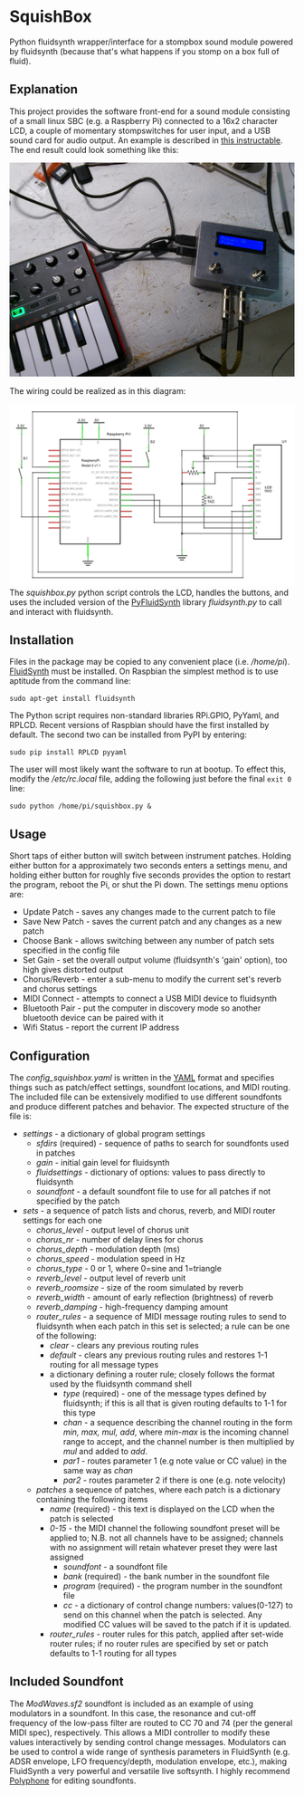 # SquishBox
Python fluidsynth wrapper/interface for a stompbox sound module powered by fluidsynth (because that's what happens if you stomp on a box full of fluid).

## Explanation
This project provides the software front-end for a sound module consisting of a small linux SBC (e.g. a Raspberry Pi) connected to a 16x2 character LCD, a couple of momentary stompswitches for user input, and a USB sound card for audio output. An example is described in [this instructable](https://www.instructables.com/id/Raspberry-Pi-Stompbox-Synth-Module/). The end result could look something like this:

![SquishBox image](/images/example.jpg)

The wiring could be realized as in this diagram:

![SquishBox schematic](/images/squishboxhat.png)
The *squishbox.py* python script controls the LCD, handles the buttons, and uses the included version of the [PyFluidSynth]() library *fluidsynth.py* to call and interact with fluidsynth.

## Installation
Files in the package may be copied to any convenient place (i.e. */home/pi*). [FluidSynth](http://www.fluidsynth.org) must be installed. On Raspbian the simplest method is to use aptitude from the command line:
```
sudo apt-get install fluidsynth
```
The Python script requires non-standard libraries RPi.GPIO, PyYaml, and RPLCD. Recent versions of Raspbian should have the first installed by default. The second two can be installed from PyPI by entering:
```
sudo pip install RPLCD pyyaml
```
The user will most likely want the software to run at bootup. To effect this, modify the */etc/rc.local* file, adding the following just before the final `exit 0` line:
```
sudo python /home/pi/squishbox.py &
```

## Usage
Short taps of either button will switch between instrument patches. Holding either button for a approximately two seconds enters a settings menu, and holding either button for roughly five seconds provides the option to restart the program, reboot the Pi, or shut the Pi down. The settings menu options are:
- Update Patch - saves any changes made to the current patch to file
- Save New Patch - saves the current patch and any changes as a new patch
- Choose Bank - allows switching between any number of patch sets specified in the config file
- Set Gain - set the overall output volume (fluidsynth's 'gain' option), too high gives distorted output
- Chorus/Reverb - enter a sub-menu to modify the current set's reverb and chorus settings
- MIDI Connect - attempts to connect a USB MIDI device to fluidsynth
- Bluetooth Pair - put the computer in discovery mode so another bluetooth device can be paired with it
- Wifi Status - report the current IP address

## Configuration
The *config_squishbox.yaml* is written in the [YAML](http://www.yaml.org/spec/1.2/spec.html) format and specifies things such as patch/effect settings, soundfont locations, and MIDI routing. The included file can be extensively modified to use different soundfonts and produce different patches and behavior. The expected structure of the file is:

- *settings* - a dictionary of global program settings
  - *sfdirs* (required) - sequence of paths to search for soundfonts used in patches
  - *gain* - initial gain level for fluidsynth
  - *fluidsettings* - dictionary of options: values to pass directly to fluidsynth
  - *soundfont* - a default soundfont file to use for all patches if not specified by the patch
- *sets* - a sequence of patch lists and chorus, reverb, and MIDI router settings for each one
  - *chorus_level* - output level of chorus unit
  - *chorus_nr* - number of delay lines for chorus
  - *chorus_depth* - modulation depth (ms)
  - *chorus_speed* - modulation speed in Hz
  - *chorus_type* - 0 or 1, where 0=sine and 1=triangle
  - *reverb_level* - output level of reverb unit
  - *reverb_roomsize* - size of the room simulated by reverb
  - *reverb_width* - amount of early reflection (brightness) of reverb
  - *reverb_damping* - high-frequency damping amount
  - *router_rules* - a sequence of MIDI message routing rules to send to fluidsynth when each patch in this set is selected; a rule can be one of the following:
    - *clear* - clears any previous routing rules
    - *default* - clears any previous routing rules and restores 1-1 routing for all message types
    - a dictionary defining a router rule; closely follows the format used by the fluidsynth command shell
      - *type* (required) - one of the message types defined by fluidsynth; if this is all that is given routing defaults to 1-1 for this type
      - *chan* - a sequence describing the channel routing in the form *min, max, mul, add*, where *min-max* is the incoming channel range to accept, and the channel number is then multiplied by *mul* and added to *add*.
      - *par1* - routes parameter 1 (e.g note value or CC value) in the same way as *chan*
      - *par2* - routes parameter 2 if there is one (e.g. note velocity)
  - *patches* a sequence of patches, where each patch is a dictionary containing the following items
    - *name* (required) - this text is displayed on the LCD when the patch is selected
    - *0-15* - the MIDI channel the following soundfont preset will be applied to; N.B. not all channels have to be assigned; channels with no assignment will retain whatever preset they were last assigned
      - *soundfont* - a soundfont file
      - *bank* (required) - the bank number in the soundfont file
      - *program* (required) - the program number in the soundfont file
      - *cc* - a dictionary of control change numbers: values(0-127) to send on this channel when the patch is selected. Any modified CC values will be saved to the patch if it is updated.
    - *router_rules* - router rules for this patch, applied after set-wide router rules; if no router rules are specified by set or patch defaults to 1-1 routing for all types

## Included Soundfont
The *ModWaves.sf2* soundfont is included as an example of using modulators in a soundfont. In this case, the resonance and cut-off frequency of the low-pass filter are routed to CC 70 and 74 (per the general MIDI spec), respectively. This allows a MIDI controller to modify these values interactively by sending control change messages. Modulators can be used to control a wide range of synthesis parameters in FluidSynth (e.g. ADSR envelope, LFO frequency/depth, modulation envelope, etc.), making FluidSynth a very powerful and versatile live softsynth. I highly recommend [Polyphone](http://polyphone-soundfonts.com/en/) for editing soundfonts.
